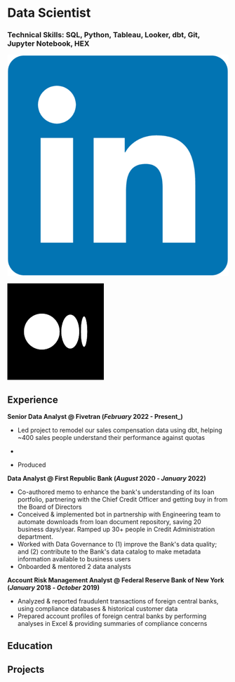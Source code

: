 # Data Scientist

### Technical Skills: SQL, Python, Tableau, Looker, dbt, Git, Jupyter Notebook, HEX


[![LinkedIn](assets/img/linkedin_logo.png)](https://www.linkedin.com/in/chloe-lubin/)

[![Medium](assets/img/medium_logo.png)](https://www.linkedin.com/in/chloe-lubin/)

## Experience

**Senior Data Analyst @ Fivetran (_February_ 2022 - Present_)**
* Led project to remodel our sales compensation data using dbt, helping ~400 sales people understand their performance against quotas
* 

* Produced 

**Data Analyst @ First Republic Bank (_August_ 2020 - _January_ 2022)**
 
* Co-authored memo to enhance the bank's understanding of its loan portfolio, partnering with the Chief Credit Officer and getting buy in from the Board of Directors
* Conceived & implemented bot in partnership with Engineering team to automate downloads from loan document repository, saving 20 business days/year. Ramped up 30+ people in Credit Administration department.
* Worked with Data Governance to (1) improve the Bank's data quality; and (2) contribute to the Bank's data catalog to make metadata information available to business users
* Onboarded & mentored 2 data analysts

**Account Risk Management Analyst @ Federal Reserve Bank of New York (_January_ 2018 - _October_ 2019)**

* Analyzed & reported fraudulent transactions of foreign central banks, using compliance databases & historical customer data
* Prepared account profiles of foreign central banks by performing analyses in Excel & providing summaries of compliance concerns

## Education


## Projects